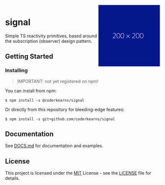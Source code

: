 <img align="right" width="200" height="200" src="https://github.com/coderkearns/template-typescript/blob/main/logo.png?raw=true" />

# signal

Simple TS reactivity primitives, based around the subscription (observer) design pattern.

## Getting Started

### Installing

> IMPORTANT: not yet registered on npm!

You can install from npm:

```
$ npm install -s @coderkearns/signal
```

Or directly from this repository for bleeding-edge features:

```
$ npm install -s git+github.com/coderkearns/signal
```

## Documentation

See [DOCS.md](./DOCS.md) for documentation and examples.

## License

This project is licensed under the [MIT](https://choosealicense.com/licenses/mit/) License - see the [LICENSE](./LICENSE) file for details.

